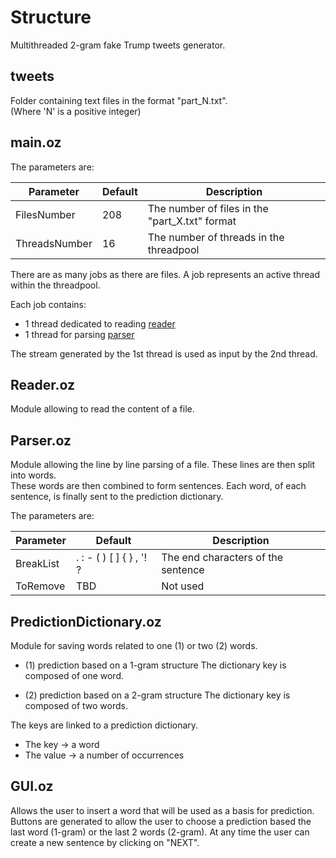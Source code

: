 # Structure

Multithreaded 2-gram fake Trump tweets generator.

## tweets

Folder containing text files in the format "part_N.txt".<br>
(Where 'N' is a positive integer)

## main.oz

The parameters are:

Parameter|Default|Description
|-|-|-|
FilesNumber|208|The number of files in the "part_X.txt" format
ThreadsNumber|16|The number of threads in the threadpool

There are as many jobs as there are files.
A job represents an active thread within the threadpool.

Each job contains:
- 1 thread dedicated to reading [reader](#readeroz)
- 1 thread for parsing [parser](#parseroz)

The stream generated by the 1st thread is used as input by the 2nd thread.


## Reader.oz

Module allowing to read the content of a file.

## Parser.oz

Module allowing the line by line parsing of a file.
These lines are then split into words.<br>
These words are then combined to form sentences.
Each word, of each sentence, is finally sent to the prediction dictionary.

The parameters are:

Parameter|Default|Description
|-|-|-|
BreakList|. : - ( ) [ ] { } , '! ?|The end characters of the sentence
ToRemove|TBD|Not used

## PredictionDictionary.oz

Module for saving words related to one (1) or two (2) words.

- (1) prediction based on a 1-gram structure
The dictionary key is composed of one word.

- (2) prediction based on a 2-gram structure
The dictionary key is composed of two words.

The keys are linked to a prediction dictionary.
- The key -> a word
- The value -> a number of occurrences

## GUI.oz

Allows the user to insert a word that will be used as a basis for prediction.<br>
Buttons are generated to allow the user to choose a prediction based the last word (1-gram) or the last 2 words (2-gram).
At any time the user can create a new sentence by clicking on "NEXT".
